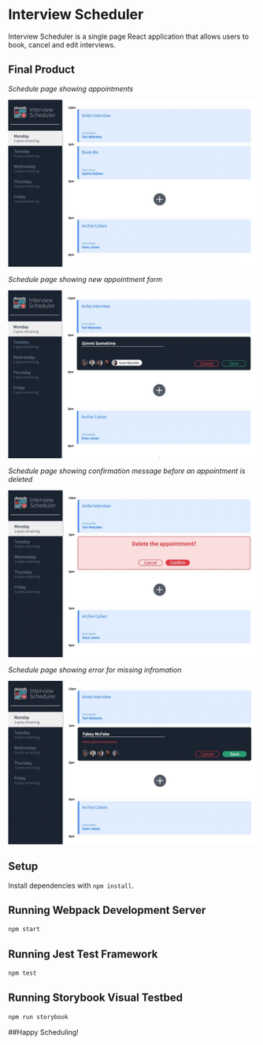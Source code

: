 # Interview Scheduler

Interview Scheduler is a single page React application that allows users to book, cancel and edit interviews.

## Final Product

*Schedule page showing appointments*

!["Screenshot showing appointments"](https://github.com/keepitclassick/scheduler/blob/master/public/images/appointmentShow.jpeg?raw=true)

*Schedule page showing new appointment form*

!["Screenshot of main page with new appointment form"](https://github.com/keepitclassick/scheduler/blob/master/public/images/newInterviewForm.jpeg?raw=true)

*Schedule page showing confirmation message before an appointment is deleted*

!["Screenshot of delete confirmation message"](https://github.com/keepitclassick/scheduler/blob/master/public/images/delete.jpeg?raw=true)

*Schedule page showing error for missing infromation*

!["Missing infromation error](https://github.com/keepitclassick/scheduler/blob/master/public/images/missingInfoError.jpeg?raw=true)


## Setup

Install dependencies with `npm install`.

## Running Webpack Development Server

```sh
npm start
```

## Running Jest Test Framework

```sh
npm test
```

## Running Storybook Visual Testbed

```sh
npm run storybook
```
##Happy Scheduling!



